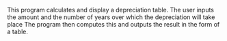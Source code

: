 This program calculates and display a depreciation table.
The user inputs the amount and the number of years over which the depreciation will take place 
The program then computes this and outputs the result in the form of a table.
